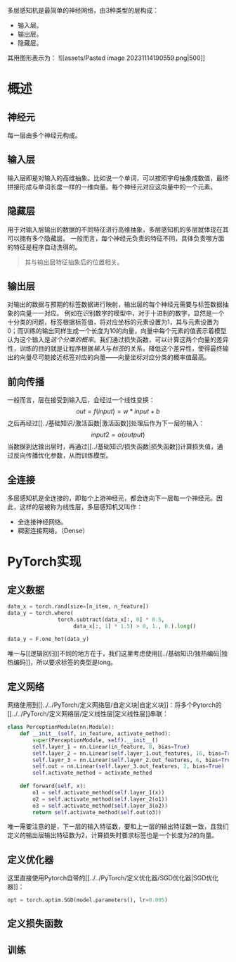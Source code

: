 多层感知机是最简单的神经网络，由3种类型的层构成：
- 输入层。
- 输出层。
- 隐藏层。

其用图形表示为：
![[assets/Pasted image 20231114190559.png|500]]


# 概述
## 神经元
每一层由多个神经元构成。
## 输入层
输入层即是对输入的高维抽象。比如说一个单词，可以按照字母抽象成数值，最终拼接形成与单词长度一样的一维向量。每个神经元对应这向量中的一个元素。
## 隐藏层
用于对输入层输出的数据的不同特征进行高维抽象，多层感知机的多层就体现在其可以拥有多个隐藏层。
一般而言，每个神经元负责的特征不同，具体负责哪方面的特征是程序自动洗得的。

> 其与输出层特征抽象后的位置相关。
## 输出层
对输出的数据与预期的标签数据进行映射，输出层的每个神经元需要与标签数据抽象的向量一一对应。
例如在识别数字的模型中，对于十进制的数字，显然是一个十分类的问题，标签根据标签值，将对应坐标的元素设置为1，其与元素设置为0；而训练的输出同样生成一个长度为10的向量，向量中每个元素的值表示着模型认为这个输入是*这个分类的概率*。我们通过损失函数，可以计算这两个向量的差异性，训练的目的就是让程序根据*输入*与*标签*的关系，降低这个差异性，使得最终输出的向量尽可能接近标签对应的向量——向量坐标对应分类的概率值最高。
## 前向传播
一般而言，层在接受到输入后，会经过一个线性变换：
$$
out = f(input) = w * input + b
$$
之后再经过[[../基础知识/激活函数|激活函数]]处理后作为下一层的输入：
$$
input2 = \alpha(output)
$$
当数据到达输出层时，再通过[[../基础知识/损失函数|损失函数]]计算损失值，通过反向传播优化参数，从而训练模型。

## 全连接
多层感知机是全连接的，即每个上游神经元，都会连向下一层每一个神经元。因此，这样的层被称为线性层，多层感知机又叫作：
- 全连接神经网络。
- 稠密连接网络。（Dense）

# PyTorch实现

## 定义数据

```python
data_x = torch.rand(size=[n_item, n_feature])  
data_y = torch.where(
				torch.subtract(data_x[:, 0] * 0.5, 
					 data_x[:, 1] * 1.5) > 0, 1., 0.).long()  
  
data_y = F.one_hot(data_y)
```

唯一与[[逻辑回归]]不同的地方在于，我们这里考虑使用[[../基础知识/独热编码|独热编码]]，所以要求标签的类型是long。

## 定义网络

网络使用到[[../../PyTorch/定义网络层/自定义块|自定义块]]：将多个Pytorch的[[../../PyTorch/定义网络层/定义线性层|定义线性层]]串联：
```python
class PerceptionModule(nn.Module):  
    def __init__(self, in_feature, activate_method):  
        super(PerceptionModule, self).__init__()  
        self.layer_1 = nn.Linear(in_feature, 8, bias=True)  
        self.layer_2 = nn.Linear(self.layer_1.out_features, 16, bias=True)  
        self.layer_3 = nn.Linear(self.layer_2.out_features, 6, bias=True)  
        self.out = nn.Linear(self.layer_3.out_features, 2, bias=True)  
        self.activate_method = activate_method  
  
    def forward(self, x):  
        o1 = self.activate_method(self.layer_1(x))  
        o2 = self.activate_method(self.layer_2(o1))  
        o3 = self.activate_method(self.layer_3(o2))  
        return self.activate_method(self.out(o3))
```
唯一需要注意的是，下一层的输入特征数，要和上一层的输出特征数一致，且我们定义的输出层输出特征数为2，计算损失时要求标签也是一个长度为2的向量。

## 定义优化器

这里直接使用Pytorch自带的[[../../PyTorch/定义优化器/SGD优化器|SGD优化器]]：
```python
opt = torch.optim.SGD(model.parameters(), lr=0.005)
```

## 定义损失函数


## 训练